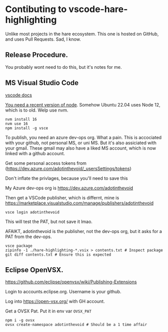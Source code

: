 # Contibuting to vscode-hare-highlighting

Unlike most projects in the hare ecosystem. This one is hosted on GitHub, and uses Pull Requests. Sad, I know.

## Release Procedure.

You probably wont need to do this, but it's notes for me.

## MS Visual Studio Code

[vscode docs](https://code.visualstudio.com/api/working-with-extensions/publishing-extension)

[You need a recent version of node](https://github.com/microsoft/vscode-vsce/issues/653).
Somehow Ubuntu 22.04 uses Node 12, which is to old. Welp use nvm.

```shell
nvm install 16
nvm use 16
npm install -g vsce
```

To publish, you need an azure dev-ops org. What a pain. This is accociated with your github, not personal MS, or uni MS. But it's also assiciated with your gmail. These gmail may also have a liked MS account, which is now linked with a github account.

Get some personal access tokens from (https://dev.azure.com/adotinthevoid/_usersSettings/tokens)

Don't inflate the privlages, because you'll need to save this

My Azure dev-ops org is https://dev.azure.com/adotinthevoid

Then get a VSCode publisher, which is differnt, mine is https://marketplace.visualstudio.com/manage/publishers/adotinthevoid

```
vsce login adotinthevoid
```

This will test the PAT, but not save it lmao.

AFAIKT, adotinthevoid is the publisher, not the dev-ops org, but it asks for a PAT from the dev-ops.


```shell
vsce package
zipinfo -1 ./hare-highlighting-*.vsix > contents.txt # Inspect package
git diff contents.txt # Ensure this is expected
```

## Eclipse OpenVSX.

https://github.com/eclipse/openvsx/wiki/Publishing-Extensions

Login to accounts.eclipse.org. Username is your github.

Log into https://open-vsx.org/ with GH account.

Get a OVSX Pat. Put it in env var `OVSX_PAT`

```shell
npm i -g ovsx
ovsx create-namespace adotinthevoid # Should be a 1 time affair
```